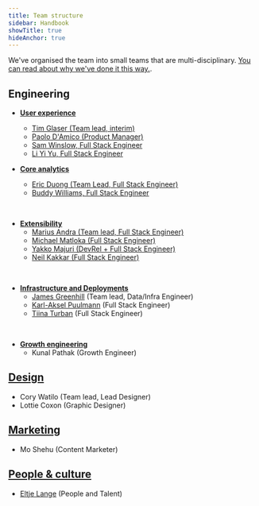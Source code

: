 ```yaml
---
title: Team structure
sidebar: Handbook
showTitle: true
hideAnchor: true
---
```


We've organised the team into small teams that are multi-disciplinary. [You can read about why we've done it this way.](/handbook/people/team-structure/why-small-teams).

## Engineering

- **[User experience](user-experience)**
    - [Tim Glaser (Team lead, interim)](/handbook/people/team#tim-glaser-co-founder--cto-)
    - [Paolo D'Amico (Product Manager)](/handbook/people/team#paolo-damico-product-team)
    - [Sam Winslow, Full Stack Engineer](/handbook/people/team#sam-winslow-full-stack-engineer)
    - [Li Yi Yu, Full Stack Engineer]((/handbook/people/team/#li-yi-yu-software-engineer))

- **[Core analytics](core-analytics)**
    - [Eric Duong (Team Lead, Full Stack Engineer)](/handbook/people/team/#eric-duong-software-engineer)
    - [Buddy Williams, Full Stack Engineer](/handbook/people/team/#buddy-williams-software-engineer)

<br />

- **[Extensibility](extensibility)**
    - [Marius Andra (Team lead, Full Stack Engineer)](/handbook/company/team/#marius-andra-software-engineer)
    - [Michael Matloka (Full Stack Engineer)](/handbook/company/team/#michael-matloka-software-engineer)
    - [Yakko Majuri (DevRel + Full Stack Engineer)](/handbook/company/team/#yakko-majuri-technical-writer-and-developer)
    - [Neil Kakkar (Full Stack Engineer)](/handbook/people/team/#neil-kakkar-software-engineer)

<br />

- **[Infrastructure and Deployments](infrastructure)**
    - [James Greenhill](/handbook/company/team/#james-greenhill-software-engineer) (Team lead, Data/Infra Engineer)
    - [Karl-Aksel Puulmann](/handbook/company/team/#karl-aksel-puulmann-software-engineer) (Full Stack Engineer)
    - [Tiina Turban](/handbook/company/team/#tiina-turban-software-engineer) (Full Stack Engineer)

<br />

- **[Growth engineering](growth-engineering)**
    - Kunal Pathak (Growth Engineer)

## [Design](design)

- Cory Watilo (Team lead, Lead Designer)
- Lottie Coxon (Graphic Designer)

## [Marketing](marketing)

- Mo Shehu (Content Marketer)

## [People & culture](people)

- [Eltje Lange](/handbook/people/team#eltje-lange-people-and-talent) (People and Talent)
